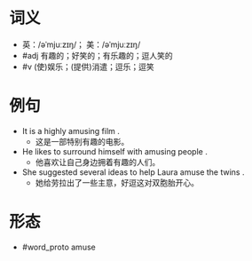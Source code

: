 # 词义
- 英：/əˈmjuːzɪŋ/； 美：/əˈmjuːzɪŋ/
- #adj 有趣的；好笑的；有乐趣的；逗人笑的
- #v (使)娱乐；(提供)消遣；逗乐；逗笑
# 例句
- It is a highly amusing film .
	- 这是一部特别有趣的电影。
- He likes to surround himself with amusing people .
	- 他喜欢让自己身边拥着有趣的人们。
- She suggested several ideas to help Laura amuse the twins .
	- 她给劳拉出了一些主意，好逗这对双胞胎开心。
# 形态
- #word_proto amuse
